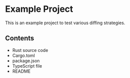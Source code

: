 # Example Project

This is an example project to test various diffing strategies.

## Contents

- Rust source code
- Cargo.toml
- package.json
- TypeScript file
- README

